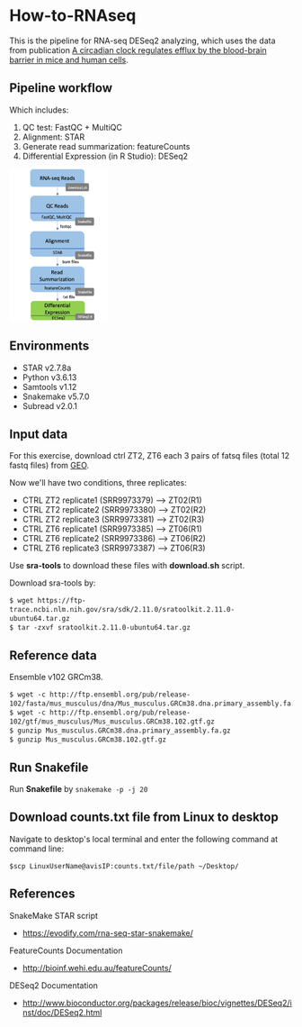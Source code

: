 # How-to-RNAseq
This is the pipeline for RNA-seq DESeq2 analyzing, which uses the data from publication [A circadian clock regulates efflux by the
blood-brain barrier in mice and human cells](https://www.nature.com/articles/s41467-020-20795-9.pdf).

## Pipeline workflow
Which includes:
1. QC test: FastQC + MultiQC
2. Alignment: STAR
3. Generate read summarization: featureCounts
4. Differential Expression (in R Studio): DESeq2

<img src="https://github.com/Tina04021997/How-to-RNAseq/blob/main/flow.jpg" width="35%" height="35%">

## Environments
- STAR v2.7.8a
- Python v3.6.13
- Samtools v1.12
- Snakemake v5.7.0 
- Subread v2.0.1


## Input data
For this exercise, download ctrl ZT2, ZT6 each 3 pairs of fatsq files (total 12 fastq files) from [GEO](https://www.ncbi.nlm.nih.gov/sra?term=SRX6720701).

Now we'll have two conditions, three replicates:
- CTRL ZT2 replicate1 (SRR9973379) --> ZT02(R1)
- CTRL ZT2 replicate2 (SRR9973380) --> ZT02(R2)
- CTRL ZT2 replicate3 (SRR9973381) --> ZT02(R3)
- CTRL ZT6 replicate1 (SRR9973385) --> ZT06(R1)
- CTRL ZT6 replicate2 (SRR9973386) --> ZT06(R2)
- CTRL ZT6 replicate3 (SRR9973387) --> ZT06(R3)

Use **sra-tools** to download these files with **download.sh** script.

Download sra-tools by:
```
$ wget https://ftp-trace.ncbi.nlm.nih.gov/sra/sdk/2.11.0/sratoolkit.2.11.0-ubuntu64.tar.gz
$ tar -zxvf sratoolkit.2.11.0-ubuntu64.tar.gz
```

## Reference data
Ensemble v102 GRCm38.
```
$ wget -c http://ftp.ensembl.org/pub/release-102/fasta/mus_musculus/dna/Mus_musculus.GRCm38.dna.primary_assembly.fa.gz
$ wget -c http://ftp.ensembl.org/pub/release-102/gtf/mus_musculus/Mus_musculus.GRCm38.102.gtf.gz
$ gunzip Mus_musculus.GRCm38.dna.primary_assembly.fa.gz
$ gunzip Mus_musculus.GRCm38.102.gtf.gz
```

## Run Snakefile
Run **Snakefile** by ```snakemake -p -j 20```

## Download counts.txt file from Linux to desktop
Navigate to desktop's local terminal and enter the following command at command line:
```
$scp LinuxUserName@avisIP:counts.txt/file/path ~/Desktop/
```

## References
SnakeMake STAR script
- https://evodify.com/rna-seq-star-snakemake/ 

FeatureCounts Documentation
- http://bioinf.wehi.edu.au/featureCounts/  

DESeq2 Documentation
- http://www.bioconductor.org/packages/release/bioc/vignettes/DESeq2/inst/doc/DESeq2.html
